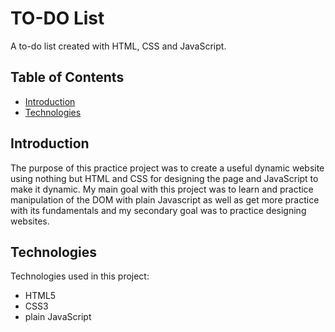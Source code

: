 # TO-DO List
A to-do list created with HTML, CSS and JavaScript.

## Table of Contents
- [Introduction](#introduction)
- [Technologies](#technologies)

## Introduction
The purpose of this practice project was to create a useful dynamic website using nothing but HTML and CSS for designing the page and JavaScript to make it dynamic. My main goal with this project was to learn and practice manipulation of the DOM with plain Javascript as well as get more practice with its fundamentals and my secondary goal was to practice designing websites.

## Technologies
Technologies used in this project:
- HTML5
- CSS3
- plain JavaScript
